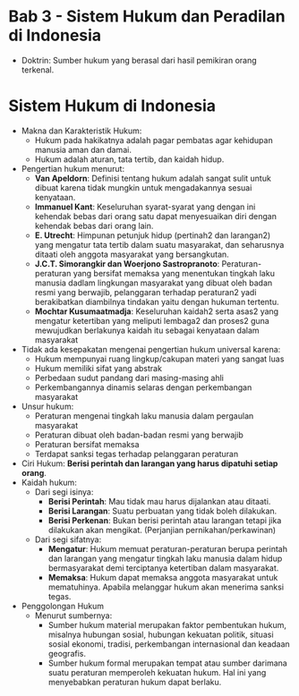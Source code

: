 # Bab 3 - Sistem Hukum dan Peradilan di Indonesia

- Doktrin: Sumber hukum yang berasal dari hasil pemikiran orang terkenal.

# Sistem Hukum di Indonesia
- Makna dan Karakteristik Hukum:
    - Hukum pada hakikatnya adalah pagar pembatas agar kehidupan manusia aman dan damai.
    - Hukum adalah aturan, tata tertib, dan kaidah hidup.
- Pengertian hukum menurut:
    - **Van Apeldorn**: Definisi tentang hukum adalah sangat sulit untuk dibuat karena tidak mungkin untuk mengadakannya sesuai kenyataan.
    - **Immanuel Kant**: Keseluruhan syarat-syarat yang dengan ini kehendak bebas dari orang satu dapat menyesuaikan diri dengan kehendak bebas dari orang lain.
    - **E. Utrecht**: Himpunan petunjuk hidup (pertinah2 dan larangan2) yang mengatur tata tertib dalam suatu masyarakat, dan seharusnya ditaati oleh anggota masyarakat yang bersangkutan.
    - **J.C.T. Simorangkir dan Woerjono Sastropranoto**: Peraturan-peraturan yang bersifat memaksa yang menentukan tingkah laku manusia dadlam lingkungan masyarakat yang dibuat oleh badan resmi yang berwajib, pelanggaran terhadap peraturan2 yadi berakibatkan diambilnya tindakan yaitu dengan hukuman tertentu.
    - **Mochtar Kusumaatmadja**: Keseluruhan kaidah2 serta asas2 yang mengatur ketertiban yang meliputi lembaga2 dan proses2 guna mewujudkan berlakunya kaidah itu sebagai kenyataan dalam masyarakat
- Tidak ada kesepakatan mengenai pengertian hukum universal karena:
    - Hukum mempunyai ruang lingkup/cakupan materi yang sangat luas
    - Hukum memiliki sifat yang abstrak
    - Perbedaan sudut pandang dari masing-masing ahli
    - Perkembangannya dinamis selaras dengan perkembangan masyarakat
- Unsur hukum:
    - Peraturan mengenai tingkah laku manusia dalam pergaulan masyarakat
    - Peraturan dibuat oleh badan-badan resmi yang berwajib
    - Peraturan bersifat memaksa
    - Terdapat sanksi tegas terhadap pelanggaran peraturan
- Ciri Hukum: **Berisi perintah dan larangan yang harus dipatuhi setiap orang**.
- Kaidah hukum:
    - Dari segi isinya:
        - **Berisi Perintah**: Mau tidak mau harus dijalankan atau ditaati.
        - **Berisi Larangan**: Suatu perbuatan yang tidak boleh dilakukan.
        - **Berisi Perkenan**: Bukan berisi perintah atau larangan tetapi jika dilakukan akan mengikat. (Perjanjian pernikahan/perkawinan)
    - Dari segi sifatnya:
        - **Mengatur**: Hukum memuat peraturan-peraturan berupa perintah dan larangan yang mengatur tingkah laku manusia dalam hidup bermasyarakat demi terciptanya ketertiban dalam masyarakat.
        - **Memaksa**: Hukum dapat memaksa anggota masyarakat untuk mematuhinya. Apabila melanggar hukum akan menerima sanksi tegas.
- Penggolongan Hukum
    - Menurut sumbernya:
        - Sumber hukum material merupakan faktor pembentukan hukum, misalnya hubungan sosial, hubungan kekuatan politik, situasi sosial ekonomi, tradisi, perkembangan internasional dan keadaan geografis.
        - Sumber hukum formal merupakan tempat atau sumber darimana suatu peraturan memperoleh kekuatan hukum. Hal ini yang menyebabkan peraturan hukum dapat berlaku.